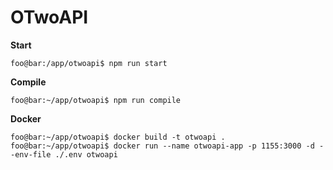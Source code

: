 # OTwoAPI

**Start**

```console
foo@bar:/app/otwoapi$ npm run start
```

**Compile**

```console
foo@bar:~/app/otwoapi$ npm run compile
```

**Docker**

```console
foo@bar:~/app/otwoapi$ docker build -t otwoapi .
foo@bar:~/app/otwoapi$ docker run --name otwoapi-app -p 1155:3000 -d --env-file ./.env otwoapi
```
